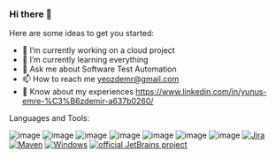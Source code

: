 ### Hi there 👋

Here are some ideas to get you started:

- 🔭 I’m currently working on a cloud project
- 🌱 I’m currently learning everything
- 💬 Ask me about Software Test Automation
- 📫 How to reach me  yeozdemr@gmail.com
- 📄 Know about my experiences https://www.linkedin.com/in/yunus-emre-%C3%B6zdemir-a637b0260/

Languages and Tools:


![image](https://github.com/yemreozdemir/yemreozdemir/assets/105021694/e42e5caf-b091-4100-9d4d-e1ba6fb35475) ![image](https://github.com/yemreozdemir/yemreozdemir/assets/105021694/88753a1a-36e4-4769-b3e3-3b16bbe98def) ![image](https://github.com/yemreozdemir/yemreozdemir/assets/105021694/3a7deacd-8bbc-453b-b9ce-e817712eafe7) ![image](https://github.com/yemreozdemir/yemreozdemir/assets/105021694/9205f938-e159-4402-a3b6-0cd1aa3f1231) ![image](https://github.com/yemreozdemir/yemreozdemir/assets/105021694/6b1b6176-a1bf-416c-a57b-031099f84e59) ![image](https://github.com/yemreozdemir/yemreozdemir/assets/105021694/81762932-80e6-4f23-acc9-524dd6ba8260) ![image](https://github.com/yemreozdemir/yemreozdemir/assets/105021694/2ff1ddb3-da12-45cf-b5de-7c59cc63fab5) [![Jira](https://badgen.net/badge/icon/jira?icon=jira&label)](https://https://jira.com/)  [![Maven](https://badgen.net/badge/icon/maven?icon=maven&label)](https://https://maven.apache.org/)  [![Windows](https://badgen.net/badge/icon/windows?icon=windows&label)](https://microsoft.com/windows/)  [![official JetBrains project](http://jb.gg/badges/official.svg)](https://confluence.jetbrains.com/display/ALL/JetBrains+on+GitHub) 
